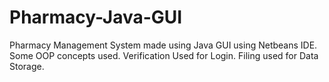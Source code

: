# Pharmacy-Java-GUI
Pharmacy Management System made using Java GUI using Netbeans IDE. 
Some OOP concepts used.
Verification Used for Login.
Filing used for Data Storage.

